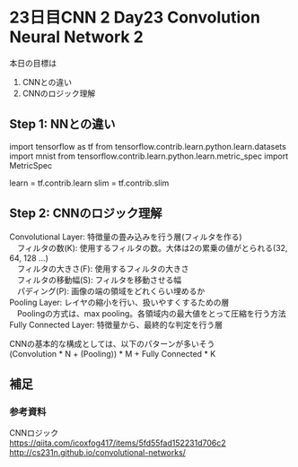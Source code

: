 # 23日目CNN 2 Day23 Convolution Neural Network 2

本日の目標は
1. CNNとの違い
2. CNNのロジック理解

## Step 1: NNとの違い


import tensorflow as tf
from tensorflow.contrib.learn.python.learn.datasets import mnist
from tensorflow.contrib.learn.python.learn.metric_spec import MetricSpec

learn = tf.contrib.learn
slim = tf.contrib.slim

## Step 2: CNNのロジック理解

Convolutional Layer: 特徴量の畳み込みを行う層(フィルタを作る)  
　フィルタの数(K): 使用するフィルタの数。大体は2の累乗の値がとられる(32, 64, 128 ...)  
　フィルタの大きさ(F): 使用するフィルタの大きさ  
　フィルタの移動幅(S): フィルタを移動させる幅  
　パディング(P): 画像の端の領域をどれくらい埋めるか  
Pooling Layer: レイヤの縮小を行い、扱いやすくするための層  
　Poolingの方式は、max pooling。各領域内の最大値をとって圧縮を行う方法  
Fully Connected Layer: 特徴量から、最終的な判定を行う層  

CNNの基本的な構成としては、以下のパターンが多いそう  
(Convolution * N + (Pooling)) * M + Fully Connected * K

## 補足

### 参考資料
CNNロジック  
https://qiita.com/icoxfog417/items/5fd55fad152231d706c2  
http://cs231n.github.io/convolutional-networks/  
